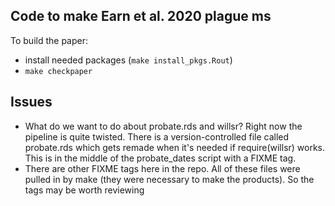 ## Code to make Earn et al. 2020 plague ms

To build the paper:

- install needed packages (`make install_pkgs.Rout`)
- `make checkpaper`

## Issues

* What do we want to do about probate.rds and willsr?  Right now the pipeline is quite twisted. There is a version-controlled file called probate.rds which gets remade when it's needed if require(willsr) works. This is in the middle of the probate_dates script with a FIXME tag.
* There are other FIXME tags here in the repo. All of these files were pulled in by make (they were necessary to make the products). So the tags may be worth reviewing

